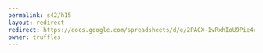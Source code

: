 ```yaml
---
permalink: s42/h15
layout: redirect
redirect: https://docs.google.com/spreadsheets/d/e/2PACX-1vRxhIoU9Pie4rKluAed3iluQpMO-nYrKRVv8Nu5cUzUyE0XcoFqtJWsraFrekpFQobAutCB7ysVDjKg/pubhtml
owner: truffles
---
```

